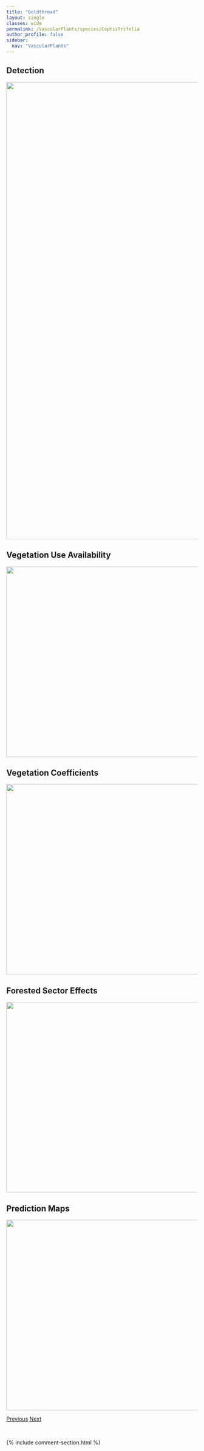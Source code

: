 ```yaml
---
title: "Goldthread"
layout: single
classes: wide
permalink: /VascularPlants/species/CoptisTrifolia
author_profile: false
sidebar:
  nav: "VascularPlants"
---
```


<h2>Detection</h2>

<a href="https://drive.google.com/uc?export=view&id=1RFvQbOhjcZ8mfknuJsYpyIKmWjWUtFJ_">
<img src="https://drive.google.com/uc?export=view&id=1RFvQbOhjcZ8mfknuJsYpyIKmWjWUtFJ_" height = "1200" width = "800">
</a>


<h2>Vegetation Use Availability</h2>

<a href="https://drive.google.com/uc?export=view&id=1vdoC0yQVVw9IB8bsWFGWr1Ma4N9WZcT-">
<img src="https://drive.google.com/uc?export=view&id=1vdoC0yQVVw9IB8bsWFGWr1Ma4N9WZcT-" height = "500" width = "1000">
</a>


<h2>Vegetation Coefficients</h2>

<a href="https://drive.google.com/uc?export=view&id=1ILOfFu1CaLV2hHB3yUJsxTcXrcmru-dq">
<img src="https://drive.google.com/uc?export=view&id=1ILOfFu1CaLV2hHB3yUJsxTcXrcmru-dq" height = "500" width = "1000">
</a>


<h2>Forested Sector Effects</h2>

<a href="https://drive.google.com/uc?export=view&id=1DCe354N1e5pFpPKVm78XK1qFaK3f85l2">
<img src="https://drive.google.com/uc?export=view&id=1DCe354N1e5pFpPKVm78XK1qFaK3f85l2" height = "500" width = "1000">
</a>


<h2>Prediction Maps</h2>

<a href="https://drive.google.com/uc?export=view&id=1fW3L8JLvdfQyxh5Puk22TKF0Wh26hHBk">
<img src="https://drive.google.com/uc?export=view&id=1fW3L8JLvdfQyxh5Puk22TKF0Wh26hHBk" height = "500" width = "1000">
</a>


<a href="/DevelopmentWebsite/VascularPlants/species/CoptidiumLapponicum" class="pagination--pager" title="Lapland Buttercup">Previous</a> <a href="/DevelopmentWebsite/VascularPlants/species/CorallorhizaMaculata" class="pagination--pager" title="Spotted Coralroot">Next</a>

<p>&nbsp;</p>

{% include comment-section.html %}

